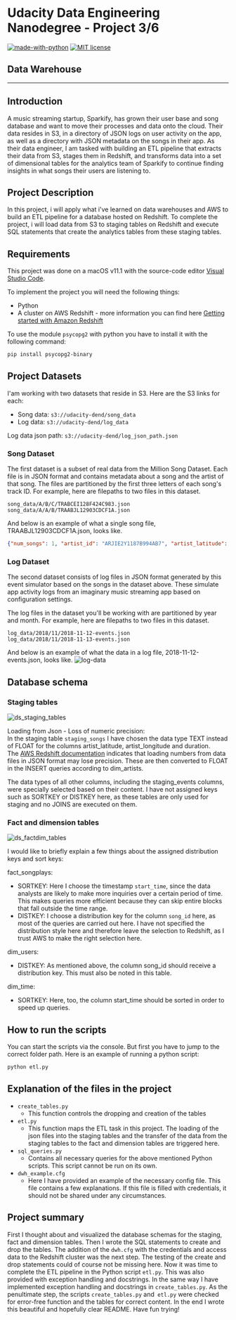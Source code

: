 # Udacity Data Engineering Nanodegree - Project 3/6  
[![made-with-python](https://img.shields.io/badge/Made%20with-Python-1f425f.svg?style=flat-square&logo=Python)](https://www.python.org/)
[![MIT license](https://img.shields.io/badge/License-MIT-blue.svg?style=flat-square&logo=Microsoft-Academic)](https://lbesson.mit-license.org/)


## **Data Warehouse**
---  
  

## Introduction
A music streaming startup, Sparkify, has grown their user base and song database and want to move their processes and data onto the cloud. Their data resides in S3, in a directory of JSON logs on user activity on the app, as well as a directory with JSON metadata on the songs in their app.
As their data engineer, I am tasked with building an ETL pipeline that extracts their data from S3, stages them in Redshift, and transforms data into a set of dimensional tables for the analytics team of Sparkify to continue finding insights in what songs their users are listening to.  


## Project Description
In this project, i will apply what i've learned on data warehouses and AWS to build an ETL pipeline for a database hosted on Redshift. To complete the project, i will load data from S3 to staging tables on Redshift and execute SQL statements that create the analytics tables from these staging tables.  


## Requirements
This project was done on a macOS v11.1 with the source-code editor [Visual Studio Code](https://code.visualstudio.com/).

To implement the project you will need the following things:
- Python
- A cluster on AWS Redshift - more information you can find here [Getting started with Amazon Redshift](https://docs.aws.amazon.com/redshift/latest/gsg/getting-started.html)  

To use the module `psycopg2` with python you have to install it with the following command:

  ```bash
  pip install psycopg2-binary
  ```  


## Project Datasets
I'am working with two datasets that reside in S3. Here are the S3 links for each:
- Song data: `s3://udacity-dend/song_data`
- Log data: `s3://udacity-dend/log_data`

Log data json path: `s3://udacity-dend/log_json_path.json`  


### Song Dataset  
The first dataset is a subset of real data from the Million Song Dataset. Each file is in JSON format and contains metadata about a song and the artist of that song. The files are partitioned by the first three letters of each song's track ID. For example, here are filepaths to two files in this dataset.
```
song_data/A/B/C/TRABCEI128F424C983.json
song_data/A/A/B/TRAABJL12903CDCF1A.json
```
And below is an example of what a single song file, TRAABJL12903CDCF1A.json, looks like.
```json
{"num_songs": 1, "artist_id": "ARJIE2Y1187B994AB7", "artist_latitude": null, "artist_longitude": null, "artist_location": "", "artist_name": "Line Renaud", "song_id": "SOUPIRU12A6D4FA1E1", "title": "Der Kleine Dompfaff", "duration": 152.92036, "year": 0}
```  


### Log Dataset
The second dataset consists of log files in JSON format generated by this event simulator based on the songs in the dataset above. These simulate app activity logs from an imaginary music streaming app based on configuration settings.

The log files in the dataset you'll be working with are partitioned by year and month. For example, here are filepaths to two files in this dataset.
```
log_data/2018/11/2018-11-12-events.json
log_data/2018/11/2018-11-13-events.json
```
And below is an example of what the data in a log file, 2018-11-12-events.json, looks like.
![log-data](https://user-images.githubusercontent.com/32474126/102831228-886aac80-43eb-11eb-9601-cd7f4aa3eb79.png)  


## Database schema

### Staging tables
![ds_staging_tables](https://user-images.githubusercontent.com/32474126/102925999-8f99c500-4494-11eb-9053-4fb5a60b4491.png)

Loading from Json - Loss of numeric precision:  
In the staging table `staging_songs` I have chosen the data type TEXT instead of FLOAT for the columns artist_latitude, artist_longitude and duration.  
The [AWS Redshift documentation](https://docs.aws.amazon.com/redshift/latest/dg/copy-usage_notes-copy-from-json.html) indicates that loading numbers from data files in JSON format may lose precision. These are then converted to FLOAT in the INSERT queries according to dim_artists.  

The data types of all other columns, including the staging_events columns, were specially selected based on their content.
I have not assigned keys such as SORTKEY or DISTKEY here, as these tables are only used for staging and no JOINS are executed on them.

### Fact and dimension tables
![ds_factdim_tables](https://user-images.githubusercontent.com/32474126/102926497-6463a580-4495-11eb-8eff-be67707df2d1.png)


I would like to briefly explain a few things about the assigned distribution keys and sort keys:  

fact_songplays:
- SORTKEY:
Here I choose the timestamp `start_time`, since the data analysts are likely to make more inquiries over a certain period of time. This makes queries more efficient because they can skip entire blocks that fall outside the time range.
- DISTKEY:
I choose a distribution key for the column `song_id` here, as most of the queries are carried out here.
I have not specified the distribution style here and therefore leave the selection to Redshift, as I trust AWS to make the right selection here.

dim_users:
- DISTKEY:
As mentioned above, the column song_id should receive a distribution key. This must also be noted in this table.

dim_time:
- SORTKEY:
Here, too, the column start_time should be sorted in order to speed up queries.


## How to run the scripts
You can start the scripts via the console. But first you have to jump to the correct folder path. Here is an example of running a python script:
```bash
python etl.py
```

## Explanation of the files in the project  

- `create_tables.py`
  - This function controls the dropping and creation of the tables
- `etl.py`
  - This function maps the ETL task in this project. The loading of the json files into the staging tables and the transfer of the data from the staging tables to the fact and dimension tables are triggered here.
- `sql_queries.py`
  - Contains all necessary queries for the above mentioned Python scripts. This script cannot be run on its own.
- `dwh_example.cfg`
  - Here I have provided an example of the necessary config file. This file contains a few explanations. If this file is filled with credentials, it should not be shared under any circumstances.

  
## Project summary
First I thought about and visualized the database schemas for the staging, fact and dimension tables.
Then I wrote the SQL statements to create and drop the tables. The addition of the `dwh.cfg` with the credentials and access data to the Redshift cluster was the next step. The testing of the create and drop statements could of course not be missing here.
Now it was time to complete the ETL pipeline in the Python script `etl.py`. This was also provided with exception handling and docstrings.
In the same way I have implemented exception handling and docstrings in `create_tables.py`.
As the penultimate step, the scripts `create_tables.py` and` etl.py` were checked for error-free function and the tables for correct content.
In the end I wrote this beautiful and hopefully clear README.
Have fun trying!